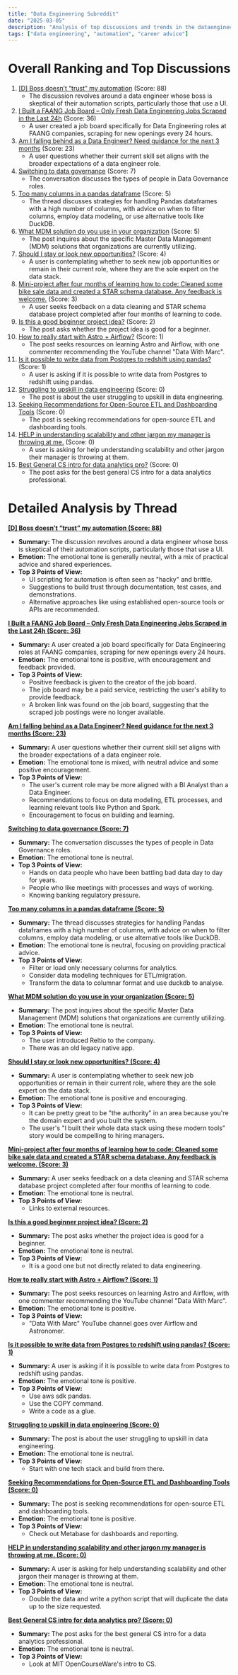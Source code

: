 ```yaml
---
title: "Data Engineering Subreddit"
date: "2025-03-05"
description: "Analysis of top discussions and trends in the dataengineering subreddit"
tags: ["data engineering", "automation", "career advice"]
---
```


# Overall Ranking and Top Discussions
1.  [[D] Boss doesn’t “trust” my automation](https://www.reddit.com/r/dataengineering/comments/1j3zyn6/boss_doesnt_trust_my_automation/) (Score: 88)
    * The discussion revolves around a data engineer whose boss is skeptical of their automation scripts, particularly those that use a UI.
2.  [I Built a FAANG Job Board – Only Fresh Data Engineering Jobs Scraped in the Last 24h](https://www.reddit.com/r/dataengineering/comments/1j459x9/i_built_a_faang_job_board_only_fresh_data/) (Score: 36)
    *  A user created a job board specifically for Data Engineering roles at FAANG companies, scraping for new openings every 24 hours.
3.  [Am I falling behind as a Data Engineer? Need guidance for the next 3 months](https://www.reddit.com/r/dataengineering/comments/1j42lpa/am_i_falling_behind_as_a_data_engineer_need/) (Score: 23)
    *  A user questions whether their current skill set aligns with the broader expectations of a data engineer role.
4.  [Switching to data governance](https://www.reddit.com/r/dataengineering/comments/1j41w7m/switching_to_data_governance/) (Score: 7)
    *  The conversation discusses the types of people in Data Governance roles.
5.  [Too many columns in a pandas dataframe](https://www.reddit.com/r/dataengineering/comments/1j42y5y/too_many_columns_in_a_pandas_dataframe/) (Score: 5)
    *  The thread discusses strategies for handling Pandas dataframes with a high number of columns, with advice on when to filter columns, employ data modeling, or use alternative tools like DuckDB.
6.  [What MDM solution do you use in your organization](https://www.reddit.com/r/dataengineering/comments/1j48zso/what_mdm_solution_do_you_use_in_your_organization/) (Score: 5)
    *  The post inquires about the specific Master Data Management (MDM) solutions that organizations are currently utilizing.
7.  [Should I stay or look new opportunities?](https://www.reddit.com/r/dataengineering/comments/1j43i8w/should_i_stay_or_look_new_opportunities/) (Score: 4)
    *   A user is contemplating whether to seek new job opportunities or remain in their current role, where they are the sole expert on the data stack.
8.  [Mini-project after four months of learning how to code: Cleaned some bike sale data and created a STAR schema database. Any feedback is welcome.](https://www.reddit.com/r/dataengineering/comments/1j45cno/miniproject_after_four_months_of_learning_how_to/) (Score: 3)
    *   A user seeks feedback on a data cleaning and STAR schema database project completed after four months of learning to code.
9.  [Is this a good beginner project idea?](https://www.reddit.com/r/dataengineering/comments/1j40qes/is_this_a_good_beginner_project_idea/) (Score: 2)
    *  The post asks whether the project idea is good for a beginner.
10. [How to really start with Astro + Airflow?](https://www.reddit.com/r/dataengineering/comments/1j449nd/how_to_really_start_with_astro_airflow/) (Score: 1)
    *   The post seeks resources on learning Astro and Airflow, with one commenter recommending the YouTube channel "Data With Marc".
11. [Is it possible to write data from Postgres to redshift using pandas?](https://www.reddit.com/r/dataengineering/comments/1j4abkd/is_it_possible_to_write_data_from_postgres_to/) (Score: 1)
    *   A user is asking if it is possible to write data from Postgres to redshift using pandas.
12. [Struggling to upskill in data engineering](https://www.reddit.com/r/dataengineering/comments/1j40zu5/struggling_to_upskill_in_data_engineering/) (Score: 0)
    *  The post is about the user struggling to upskill in data engineering.
13. [Seeking Recommendations for Open-Source ETL and Dashboarding Tools](https://www.reddit.com/r/dataengineering/comments/1j40zvm/seeking_recommendations_for_opensource_etl_and/) (Score: 0)
    *  The post is seeking recommendations for open-source ETL and dashboarding tools.
14. [HELP in understanding scalability and other jargon my manager is throwing at me.](https://www.reddit.com/r/dataengineering/comments/1j427ii/help_in_understanding_scalability_and_other/) (Score: 0)
    *  A user is asking for help understanding scalability and other jargon their manager is throwing at them.
15. [Best General CS intro for data analytics pro?](https://www.reddit.com/r/dataengineering/comments/1j46cfy/best_general_cs_intro_for_data_analytics_pro/) (Score: 0)
    * The post asks for the best general CS intro for a data analytics professional.

# Detailed Analysis by Thread
**[[D] Boss doesn’t “trust” my automation (Score: 88)](https://www.reddit.com/r/dataengineering/comments/1j3zyn6/boss_doesnt_trust_my_automation/)**
*  **Summary:** The discussion revolves around a data engineer whose boss is skeptical of their automation scripts, particularly those that use a UI.
*  **Emotion:** The emotional tone is generally neutral, with a mix of practical advice and shared experiences.
*  **Top 3 Points of View:**
    *   UI scripting for automation is often seen as "hacky" and brittle.
    *   Suggestions to build trust through documentation, test cases, and demonstrations.
    *   Alternative approaches like using established open-source tools or APIs are recommended.

**[I Built a FAANG Job Board – Only Fresh Data Engineering Jobs Scraped in the Last 24h (Score: 36)](https://www.reddit.com/r/dataengineering/comments/1j459x9/i_built_a_faang_job_board_only_fresh_data/)**
*  **Summary:** A user created a job board specifically for Data Engineering roles at FAANG companies, scraping for new openings every 24 hours.
*  **Emotion:** The emotional tone is positive, with encouragement and feedback provided.
*  **Top 3 Points of View:**
    *   Positive feedback is given to the creator of the job board.
    *   The job board may be a paid service, restricting the user's ability to provide feedback.
    *   A broken link was found on the job board, suggesting that the scraped job postings were no longer available.

**[Am I falling behind as a Data Engineer? Need guidance for the next 3 months (Score: 23)](https://www.reddit.com/r/dataengineering/comments/1j42lpa/am_i_falling_behind_as_a_data_engineer_need/)**
*  **Summary:** A user questions whether their current skill set aligns with the broader expectations of a data engineer role.
*  **Emotion:** The emotional tone is mixed, with neutral advice and some positive encouragement.
*  **Top 3 Points of View:**
    *   The user's current role may be more aligned with a BI Analyst than a Data Engineer.
    *   Recommendations to focus on data modeling, ETL processes, and learning relevant tools like Python and Spark.
    *   Encouragement to focus on building and learning.

**[Switching to data governance (Score: 7)](https://www.reddit.com/r/dataengineering/comments/1j41w7m/switching_to_data_governance/)**
*  **Summary:** The conversation discusses the types of people in Data Governance roles.
*  **Emotion:** The emotional tone is neutral.
*  **Top 3 Points of View:**
    *   Hands on data people who have been battling bad data day to day for years.
    *   People who like meetings with processes and ways of working.
    *   Knowing banking regulatory pressure.

**[Too many columns in a pandas dataframe (Score: 5)](https://www.reddit.com/r/dataengineering/comments/1j42y5y/too_many_columns_in_a_pandas_dataframe/)**
*  **Summary:** The thread discusses strategies for handling Pandas dataframes with a high number of columns, with advice on when to filter columns, employ data modeling, or use alternative tools like DuckDB.
*  **Emotion:** The emotional tone is neutral, focusing on providing practical advice.
*  **Top 3 Points of View:**
    *   Filter or load only necessary columns for analytics.
    *   Consider data modeling techniques for ETL/migration.
    *   Transform the data to columnar format and use duckdb to analyse.

**[What MDM solution do you use in your organization (Score: 5)](https://www.reddit.com/r/dataengineering/comments/1j48zso/what_mdm_solution_do_you_use_in_your_organization/)**
*  **Summary:** The post inquires about the specific Master Data Management (MDM) solutions that organizations are currently utilizing.
*  **Emotion:** The emotional tone is neutral.
*  **Top 3 Points of View:**
    *   The user introduced Reltio to the company.
    *   There was an old legacy native app.

**[Should I stay or look new opportunities? (Score: 4)](https://www.reddit.com/r/dataengineering/comments/1j43i8w/should_i_stay_or_look_new_opportunities/)**
*  **Summary:** A user is contemplating whether to seek new job opportunities or remain in their current role, where they are the sole expert on the data stack.
*  **Emotion:** The emotional tone is positive and encouraging.
*  **Top 3 Points of View:**
    *   It can be pretty great to be "the authority" in an area because you're the domain expert and you built the system.
    *   The user's "I built their whole data stack using these modern tools" story would be compelling to hiring managers.

**[Mini-project after four months of learning how to code: Cleaned some bike sale data and created a STAR schema database. Any feedback is welcome. (Score: 3)](https://www.reddit.com/r/dataengineering/comments/1j45cno/miniproject_after_four_months_of_learning_how_to/)**
*  **Summary:** A user seeks feedback on a data cleaning and STAR schema database project completed after four months of learning to code.
*  **Emotion:** The emotional tone is neutral.
*  **Top 3 Points of View:**
    *  Links to external resources.

**[Is this a good beginner project idea? (Score: 2)](https://www.reddit.com/r/dataengineering/comments/1j40qes/is_this_a_good_beginner_project_idea/)**
*  **Summary:** The post asks whether the project idea is good for a beginner.
*  **Emotion:** The emotional tone is neutral.
*  **Top 3 Points of View:**
    *   It is a good one but not directly related to data engineering.

**[How to really start with Astro + Airflow? (Score: 1)](https://www.reddit.com/r/dataengineering/comments/1j449nd/how_to_really_start_with_astro_airflow/)**
*  **Summary:** The post seeks resources on learning Astro and Airflow, with one commenter recommending the YouTube channel "Data With Marc".
*  **Emotion:** The emotional tone is positive.
*  **Top 3 Points of View:**
    *  "Data With Marc" YouTube channel goes over Airflow and Astronomer.

**[Is it possible to write data from Postgres to redshift using pandas? (Score: 1)](https://www.reddit.com/r/dataengineering/comments/1j4abkd/is_it_possible_to_write_data_from_postgres_to/)**
*  **Summary:** A user is asking if it is possible to write data from Postgres to redshift using pandas.
*  **Emotion:** The emotional tone is positive.
*  **Top 3 Points of View:**
    *   Use aws sdk pandas.
    *   Use the COPY command.
    *   Write a code as a glue.

**[Struggling to upskill in data engineering (Score: 0)](https://www.reddit.com/r/dataengineering/comments/1j40zu5/struggling_to_upskill_in_data_engineering/)**
*  **Summary:** The post is about the user struggling to upskill in data engineering.
*  **Emotion:** The emotional tone is neutral.
*  **Top 3 Points of View:**
    *   Start with one tech stack and build from there.

**[Seeking Recommendations for Open-Source ETL and Dashboarding Tools (Score: 0)](https://www.reddit.com/r/dataengineering/comments/1j40zvm/seeking_recommendations_for_opensource_etl_and/)**
*  **Summary:** The post is seeking recommendations for open-source ETL and dashboarding tools.
*  **Emotion:** The emotional tone is positive.
*  **Top 3 Points of View:**
    *   Check out Metabase for dashboards and reporting.

**[HELP in understanding scalability and other jargon my manager is throwing at me. (Score: 0)](https://www.reddit.com/r/dataengineering/comments/1j427ii/help_in_understanding_scalability_and_other/)**
*  **Summary:** A user is asking for help understanding scalability and other jargon their manager is throwing at them.
*  **Emotion:** The emotional tone is neutral.
*  **Top 3 Points of View:**
    *   Double the data and write a python script that will duplicate the data up to the size requested.

**[Best General CS intro for data analytics pro? (Score: 0)](https://www.reddit.com/r/dataengineering/comments/1j46cfy/best_general_cs_intro_for_data_analytics_pro/)**
*  **Summary:** The post asks for the best general CS intro for a data analytics professional.
*  **Emotion:** The emotional tone is neutral.
*  **Top 3 Points of View:**
    *  Look at MIT OpenCourseWare's intro to CS.
